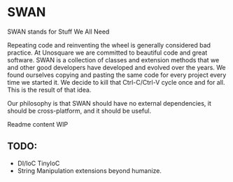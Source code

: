 # SWAN

SWAN stands for Stuff We All Need

Repeating code and reinventing the wheel is generally considered bad practice. At Unosquare we are committed to beautiful code and great software. 
SWAN is a collection of classes and extension methods that we and other good developers have developed and evolved over the years. We found ourselves copying and pasting 
the same code for every project every time we started it. We decide to kill that Ctrl-C/Ctrl-V cycle once and for all. This is the result of that idea.

Our philosophy is that SWAN should have no external dependencies, it should be cross-platform, and it should be useful.

Readme content WIP


## TODO:
 - DI/IoC TinyIoC
 - String Manipulation extensions beyond humanize.
